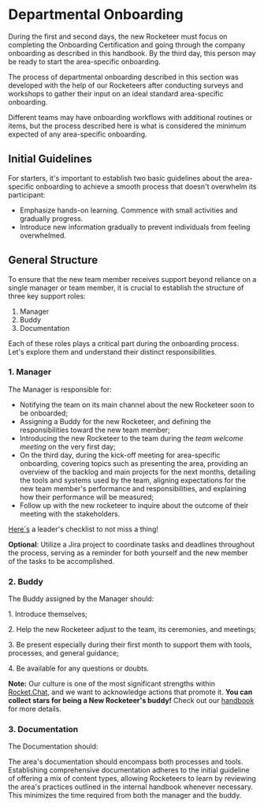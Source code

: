# Departmental Onboarding

During the first and second days, the new Rocketeer must focus on completing the Onboarding Certification and going through the company onboarding as described in this handbook. By the third day, this person may be ready to start the area-specific onboarding.

The process of departmental onboarding described in this section was developed with the help of our Rocketeers after conducting surveys and workshops to gather their input on an ideal standard area-specific onboarding.

Different teams may have onboarding workflows with additional routines or items, but the process described here is what is considered the minimum expected of any area-specific onboarding.&#x20;

## Initial Guidelines

For starters, it's important to establish two basic guidelines about the area-specific onboarding to achieve a smooth process that doesn't overwhelm its participant:

* Emphasize hands-on learning. Commence with small activities and gradually progress.
* Introduce new information gradually to prevent individuals from feeling overwhelmed.

## General Structure

To ensure that the new team member receives support beyond reliance on a single manager or team member, it is crucial to establish the structure of three key support roles:

1. Manager
2. Buddy
3. Documentation

Each of these roles plays a critical part during the onboarding process. Let's explore them and understand their distinct responsibilities.

### 1. Manager

The Manager is responsible for:

* Notifying the team on its main channel about the new Rocketeer soon to be onboarded;
* Assigning a Buddy for the new Rocketeer, and defining the responsibilities toward the new team member;
* Introducing the new Rocketeer to the team during the _team welcome meeting_ on the very first day;
* On the third day, during the kick-off meeting for area-specific onboarding, covering topics such as presenting the area, providing an overview of the backlog and main projects for the next months, detailing the tools and systems used by the team, aligning expectations for the new team member's performance and responsibilities, and explaining how their performance will be measured;
* Follow up with the new rocketeer to inquire about the outcome of their meeting with the stakeholders.

&#x20;                                               [Here´s](https://docs.google.com/presentation/d/1fWg1roczPgTqeuSjCWNdUj7nvAsRmZ7aL962UwMlFC8/edit#slide=id.ge5371f3319\_0\_0) a leader's checklist to not miss a thing!

**Optional**: Utilize a Jira project to coordinate tasks and deadlines throughout the process, serving as a reminder for both yourself and the new member of the tasks to be accomplished.

### 2. Buddy

The Buddy assigned by the Manager should:

1\. Introduce themselves;

2\. Help the new Rocketeer adjust to the team, its ceremonies, and meetings;

3\. Be present especially during their first month to support them with tools, processes, and general guidance;

4\. Be available for any questions or doubts.

**Note:** Our culture is one of the most significant strengths within [Rocket.Chat](http://rocket.chat), and we want to acknowledge actions that promote it. **You can collect stars for being a New Rocketeer's buddy!** Check out our [handbook](https://handbook.rocket.chat/the-company/our-culture/awards-and-recognition/rocket.chat-rockstars) for more details.

### 3. Documentation

The Documentation should:

The area's documentation should encompass both processes and tools. Establishing comprehensive documentation adheres to the initial guideline of offering a mix of content types, allowing Rocketeers to learn by reviewing the area's practices outlined in the internal handbook whenever necessary. This minimizes the time required from both the manager and the buddy.
